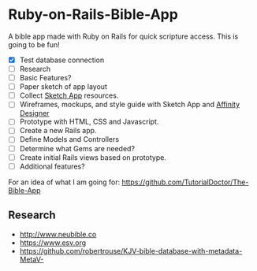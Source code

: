 # Ruby-on-Rails-Bible-App

A bible app made with Ruby on Rails for quick scripture access. This is going to be fun!

- [x] Test database connection
- [ ] Research
- [ ] Basic Features?
- [ ] Paper sketch of app layout
- [ ] Collect [Sketch App](https://www.sketchappsources.com/) resources. 
- [ ] Wireframes, mockups, and style guide with Sketch App and [Affinity Designer](https://affinity.serif.com/en-us/)
- [ ] Prototype with HTML, CSS and Javascript.
- [ ] Create a new Rails app.
- [ ] Define Models and Controllers
- [ ] Determine what Gems are needed?
- [ ] Create initial Rails views based on prototype.
- [ ] Additional features?

For an idea of what I am going for:
https://github.com/TutorialDoctor/The-Bible-App


## Research
- http://www.neubible.co
- https://www.esv.org
- https://github.com/robertrouse/KJV-bible-database-with-metadata-MetaV-

